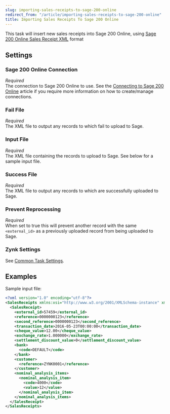 ```yaml
---
slug: importing-sales-receipts-to-sage-200-online
redirect_from: "/article/importing-sales-receipts-to-sage-200-online"
title: Importing Sales Receipts To Sage 200 Online
---
```

This task will insert new sales receipts into Sage 200 Online, using [Sage 200 Online Sales Receipt XML](sage-200-online-sales-receipt-xml) format

## Settings
### Sage 200 Online Connection
_Required_  
The connection to Sage 200 Online to use. See the [Connecting to Sage 200 Online](connecting-to-sage-200-online) article if you require more information on how to create/manage connections.

### Fail File
_Required_  
 The XML file to output any records to which fail to upload to Sage.

### Input File
_Required_  
The XML file containing the records to upload to Sage. See below for a sample input file.

### Success File
_Required_  
The XML file to output any records to which are successfully uploaded to Sage.

### Prevent Reprocessing
_Required_  
When set to true this will prevent another record with the same `<external_id>` as a previously uploaded record from being uploaded to Sage. 

### Zynk Settings
See [Common Task Settings](common-task-settings).

## Examples
Sample input file:
```xml
<?xml version="1.0" encoding="utf-8"?>
<SalesReceipts xmlns:xsi="http://www.w3.org/2001/XMLSchema-instance" xmlns:xsd="http://www.w3.org/2001/XMLSchema">
  <SalesReceipt>
    <external_id>57459</external_id>
    <reference>0000000123</reference>
    <second_reference>0000000123</second_reference>
    <transaction_date>2016-05-23T00:00:00</transaction_date>
    <cheque_value>12.00</cheque_value>
    <exchange_rate>1.000000</exchange_rate>
    <settlement_discount_value>0</settlement_discount_value>
    <bank>
      <code>DEFAULT</code>
    </bank>
    <customer>
      <reference>ZYNK0001</reference>
    </customer>
    <nominal_analysis_items>
      <nominal_analysis_item>
        <code>4000</code>
        <value>12</value>
      </nominal_analysis_item>
    </nominal_analysis_items>
  </SalesReceipt>
</SalesReceipts>
```
